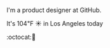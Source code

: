 I'm a product designer at GitHub.

It's 104&#8457; &#9728; in Los Angeles today

:octocat::lollipop:
